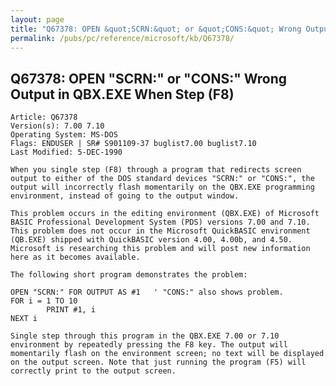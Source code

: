 ```yaml
---
layout: page
title: "Q67378: OPEN &quot;SCRN:&quot; or &quot;CONS:&quot; Wrong Output in QBX.EXE When Step (F8)"
permalink: /pubs/pc/reference/microsoft/kb/Q67378/
---
```


## Q67378: OPEN &quot;SCRN:&quot; or &quot;CONS:&quot; Wrong Output in QBX.EXE When Step (F8)

	Article: Q67378
	Version(s): 7.00 7.10
	Operating System: MS-DOS
	Flags: ENDUSER | SR# S901109-37 buglist7.00 buglist7.10
	Last Modified: 5-DEC-1990
	
	When you single step (F8) through a program that redirects screen
	output to either of the DOS standard devices "SCRN:" or "CONS:", the
	output will incorrectly flash momentarily on the QBX.EXE programming
	environment, instead of going to the output window.
	
	This problem occurs in the editing environment (QBX.EXE) of Microsoft
	BASIC Professional Development System (PDS) versions 7.00 and 7.10.
	This problem does not occur in the Microsoft QuickBASIC environment
	(QB.EXE) shipped with QuickBASIC version 4.00, 4.00b, and 4.50.
	Microsoft is researching this problem and will post new information
	here as it becomes available.
	
	The following short program demonstrates the problem:
	
	OPEN "SCRN:" FOR OUTPUT AS #1   ' "CONS:" also shows problem.
	FOR i = 1 TO 10
	        PRINT #1, i
	NEXT i
	
	Single step through this program in the QBX.EXE 7.00 or 7.10
	environment by repeatedly pressing the F8 key. The output will
	momentarily flash on the environment screen; no text will be displayed
	on the output screen. Note that just running the program (F5) will
	correctly print to the output screen.
